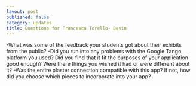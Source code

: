 ```yaml
---
layout: post
published: false
category: updates
title: Questions for Francesca Torello- Devin
---
```

-What was some of the feedback your students got about their exhibits from the public? 
-Did you run into any problems with the Google Tango platform you used? Did you find that it fit the purposes of your application good enough? Were there things you wished it had or were different about it?
-Was the entire plaster connection compatible with this app? If not, how did you choose which pieces to incorporate into your app?
